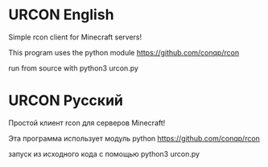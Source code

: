 # URCON English
Simple rcon client for Minecraft servers!

This program uses the python module https://github.com/conqp/rcon

run from source with python3 urcon.py

# URCON Русский
Простой клиент rcon для серверов Minecraft!

Эта программа использует модуль python https://github.com/conqp/rcon

запуск из исходного кода с помощью python3 urcon.py
